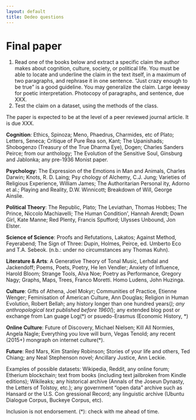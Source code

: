 ```yaml
---
layout: default
title: Dedeo questions
---
```


# Final paper

1. Read one of the books below and extract a specific claim the author makes about cognition, culture, socie­ty, or political life. You must be able to locate and underline the claim in the text itself, in a maximum of two paragraphs, and rephrase it in one sentence. “Just crazy enough to be true” is a good guideline. You may gen­eralize the claim. Large leeway for poetic interpretation. Photocopy of paragraphs, and sentence, due XXX.
2. Test the claim on a dataset, using the methods of the class.

The paper is expected to be at the level of a peer reviewed journal article. It is due XXX.

**Cognition**: Ethics, Spinoza; Meno, Phaedrus, Charmides, etc of Plato; Letters, Seneca; Critique of Pure Rea­ son, Kant; The Upanishads; Shobogenzo (Treasury of the True Dharma Eye), Dogen; Charles Sanders Peirce; from our anthology; The Evolution of the Sensitive Soul, Ginsburg and Jablonka; any pre-1936 Monist paper.

**Psychology**: The Expression of the Emotions in Man and Animals, Charles Darwin; Knots, R. D. Laing; Psy­ chology of Alchemy, C.J. Jung; Varieties of Religious Experience, William James; The Authoritarian Personal­ ity, Adorno et al.; Playing and Reality, D.W. Winnicott; Breakdown of Will, George Ainslie.

**Political Theory**: The Republic, Plato; The Leviathan, Thomas Hobbes; The Prince, Niccolo Machiavelli; The Human Condition', Hannah Arendt; Down Girl, Kate Manne; Red Plenty, Francis Spufford; Ulysses Unbound, Jon Elster.

**Science of Science**: Proofs and Refutations, Lakatos; Against Method, Feyerabend; The Sign of Three: Dupin, Holmes, Peirce, ed. Umberto Eco and T.A. Sebeok. (n.b.: under no circumstances any Thomas Kuhn).

**Literature & Arts**: A Generative Theory of Tonal Music, Lerhdal and Jackendoff; Poems, Poets, Poetry, He­ len Vendler; Anxiety of Influence, Harold Bloom; Strange Tools, Alva Noe; Poetry as Performance, Gregory Nagy; Graphs, Maps, Trees, Franco Moretti. Homo Ludens, John Huzinga.

**Culture**: Gifts of Athena, Joel Mokyr; Communities of Practice, Etienne Wenger; Feminisation of American Culture, Ann Douglas; Religion in Human Evolution, Robert Bellah; any history longer than one hundred years(*); any anthropological text published before 1960(*); any extended blog post or exchange from Lan­ guage Log(*) or psuedo-Erasmus (Economic History, *)

**Online Culture**: Future of Discovery, Michael Nielsen; Kill All Normies, Angela Nagle; Everything you love will burn, Vegas Tenold; any recent (2015+) mongraph on internet culture(*).

**Future**: Red Mars, Kim Stanley Robinson; Stories of your life and others, Ted Chiang; any Neal Stephenson novel; Ancillary Justice, Ann Leckie.

Examples of possible datasets: Wikipedia, Reddit, any online forum; Etherium blockchain; text from books (including text jailbroken from Kindle editions); Wikileaks; any historical archive (Annals of the Joseun Dynasty, the Letters of Tolstoy, etc.); any government “open data” archive such as Hansard or the U.S. Con­ gressional Record; any linguistic archive (Ubuntu Dialogue Corpus, Buckeye Corpus, etc).

Inclusion is not endorsement. (*): check with me ahead of time.